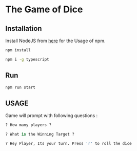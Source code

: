 # The Game of Dice

## Installation

Install NodeJS from [here](https://nodejs.org/en/) for the Usage of npm.

```bash
npm install
```

```bash
npm i -g typescript
```

## Run

```bash
npm run start
```

## USAGE

Game will prompt with following questions :

```python
? How many players ?

? What is the Winning Target ?

? Hey Player, Its your turn. Press 'r' to roll the dice

```
